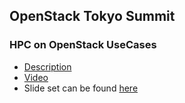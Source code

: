 ## OpenStack Tokyo Summit

### HPC on OpenStack UseCases
 -  [Description](https://www.openstack.org/summit/tokyo-2015/schedule/main-conference)
 -  [Video](https://www.openstack.org/summit/tokyo-2015/videos/presentation/hpc-on-openstack-use-cases)
 -  Slide set can be found [here](../_static/pdf/2015OpenStackSummitTokyo_HPC_Use_Cases.pdf)
